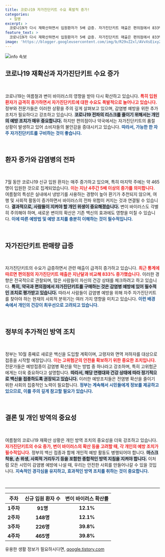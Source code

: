 ```yaml
---
title: 코로나19 자가진단키트 수요 폭발적 증가!
categories:
  - 질병
excerpt: >
  코로나19가 다시 재확산하면서 입원환자가 5배 급증. 자가진단키트 매출은 편의점에서 833% 폭증! 여름철 냉방과 변이 바이러스의 영향으로 감염 우려가 커진 지금, 대비는 필수!
feature_text: >
  코로나19가 다시 재확산하면서 입원환자가 5배 급증. 자가진단키트 매출은 편의점에서 833% 폭증! 여름철 냉방과 변이 바이러스의 영향으로 감염 우려가 커진 지금, 대비는 필수!
image: 'https://blogger.googleusercontent.com/img/b/R29vZ2xl/AVvXsEixyZcFfHzMRdzZMjFBmAUKJYCLCGyLL1o632UiGVXcaFdKo_bkvkuCioo0uUKlGfBVcT3P84aROyZIXSBEx3Aw5nCQ3pTgDom1WDC4m8eifvWiAmWEEVb4x6G_l8C0QH225ldMjyaFvpxGEBGNO37VmDTDMHGhJPq73UglMfDca1-0aw/s1600/blogspot.png'
---
```


<p><img src="https://blogger.googleusercontent.com/img/b/R29vZ2xl/AVvXsEixyZcFfHzMRdzZMjFBmAUKJYCLCGyLL1o632UiGVXcaFdKo_bkvkuCioo0uUKlGfBVcT3P84aROyZIXSBEx3Aw5nCQ3pTgDom1WDC4m8eifvWiAmWEEVb4x6G_l8C0QH225ldMjyaFvpxGEBGNO37VmDTDMHGhJPq73UglMfDca1-0aw/s1600/blogspot.png" alt="info 속보" /></p>

<h2 data-ke-size="size26">코로나19 재확산과 자가진단키트 수요 증가</h2>

<p data-ke-size="size16">&nbsp;</p>

<p>코로나19는 여름철과 변이 바이러스의 영향을 받아 다시 확산하고 있습니다. <b><span style="color: #ee2323;">특히 입원 환자가 급격히 증가하면서 자가진단키트에 대한 수요도 폭발적으로 늘어나고 있습니다.</span></b> 정부와 전문가들은 이러한 상황을 주의 깊게 살펴보고 있으며, 감염병 예방을 위한 추가 조치가 필요하다고 강조하고 있습니다. <b><span style="background-color: #21538527;">코로나19 전파의 리스크를 줄이기 위해서는 개인의 예방 조치가 매우 중요합니다.</span></b> 하지만 편의점이나 약국에서는 자가진단키트의 품절 상황이 발생하고 있어 소비자들의 불안감을 증대시키고 있습니다. <b><span style="color: #1a5490;">따라서, 가능한 한 자주 자가진단키트를 구비하는 것이 좋습니다.</span></b></p>

<p data-ke-size="size16">&nbsp;</p>

<h2 data-ke-size="size26">환자 증가와 감염병의 전파</h2>

<p data-ke-size="size16">&nbsp;</p>

<p>7월 동안 코로나19 신규 입원 환자는 매주 증가하고 있으며, 특히 마지막 주에는 약 465명이 입원한 것으로 집계되었습니다. <b><span style="color: #ee2323;">이는 지난 4주간 5배 이상의 증가를 의미합니다.</span></b> 여름철의 특성은 실내에서 냉방기를 사용하는 경향이 높아 환기가 추천되지 않으며, 여행 및 사회적 활동이 증가하면서 바이러스의 전파 위험이 커지는 것과 연결될 수 있습니다. <b><span style="background-color: #21538527;">결과적으로, 사람들이 지켜야 할 개인 위생이 중요해졌습니다.</span></b> 변이 바이러스도 각별히 주의해야 하며, 새로운 변이의 확산은 기존 백신의 효과에도 영향을 미칠 수 있습니다. <b><span style="color: #1a5490;">이에 따른 예방법 및 예방 조치를 충분히 이해하는 것이 필수적입니다.</span></b></p>

<p data-ke-size="size16">&nbsp;</p>

<h2 data-ke-size="size26">자가진단키트 판매량 급증</h2>

<p data-ke-size="size16">&nbsp;</p>

<p>자가진단키트의 수요가 급증하면서 관련 매출이 급격히 증가하고 있습니다. <b><span style="color: #ee2323;">최근 통계에 따르면 편의점의 자가진단키트 매출은 지난달과 비교해 833% 증가했습니다.</span></b> 이러한 경향은 전국적으로 관찰되며, 많은 사람들이 자신의 건강 상태를 체크하려고 하고 있습니다. <b><span style="background-color: #21538527;">특히, 약국과 편의점에서 자가진단키트를 구매하는 것은 감염병 예방에 있어 필수적인 조치로 평가받고 있습니다.</span></b> 따라서 사람들이 감염병 예방을 위해 자주 자가진단키트를 찾아야 하는 현재의 사회적 분위기는 여러 가지 영향을 미치고 있습니다. <b><span style="color: #1a5490;">이런 배경 속에서 개인의 건강이 최우선으로 고려되고 있습니다.</span></b></p>

<p data-ke-size="size16">&nbsp;</p>

<h2 data-ke-size="size26">정부의 추가적인 방역 조치</h2>

<p data-ke-size="size16">&nbsp;</p>

<p>정부는 10월 중째로 새로운 백신을 도입할 계획이며, 고령자와 면역 저하자를 대상으로 접종을 시작할 예정입니다. <b><span style="color: #ee2323;">이는 고위험군의 안전을 확보하기 위한 중요한 조치입니다.</span></b> 전문가들은 예방접종이 감염병 확산을 막는 방법 중 하나라고 강조하며, 특히 고위험군에게는 더욱 중요하다고 설명합니다. <b><span style="background-color: #21538527;">따라서, 해당 연령대와 건강 상태에 따라 정기적으로 백신을 접종하도록 권장되고 있습니다.</span></b> 이러한 예방조치들은 전염병 확산을 줄이기 위한 사회의 집중적인 노력이 필요합니다. <b><span style="color: #1a5490;">정부는 계속해서 시민들에게 정보를 제공하고 있으므로, 이를 주의 깊게 참고할 필요가 있습니다.</span></b></p>

<p data-ke-size="size16">&nbsp;</p>

<h2 data-ke-size="size26">결론 및 개인 방역의 중요성</h2>

<p data-ke-size="size16">&nbsp;</p>

<p>여름철의 코로나19 재확산 상황은 개인 방역 조치의 중요성을 더욱 강조하고 있습니다. <b><span style="color: #ee2323;">자가진단키트의 수요 증가, 변이 바이러스의 확산 등을 고려할 때, 각 개인의 예방 조치가 필수적입니다.</span></b> 정부의 백신 접종과 함께 개인적 예방 활동도 병행되어야 합니다. <b><span style="background-color: #21538527;">마스크 착용, 손 위생, 사회적 거리두기 등을 포함한 종합적인 방역 지침을 지켜야 합니다.</span></b> 이처럼 모든 시민이 감염병 예방에 나설 때, 우리는 안전한 사회를 만들어나갈 수 있을 것입니다. <b><span style="color: #1a5490;">지속적인 경각심을 유지하고, 효과적인 방역 조치를 취하는 것이 중요합니다.</span></b></p>

<p data-ke-size="size16">&nbsp;</p>

<hr>

<table style="width: 100%;">
  <thead>
    <tr>
      <th style="text-align: center;">주차</th>
      <th style="text-align: center;">신규 입원 환자 수</th>
      <th style="text-align: center;">변이 바이러스 확산률</th>
    </tr>
  </thead>
  <tbody>
    <tr>
      <td style="text-align: center; height: 17px;"><b>1주차</b></td>
      <td style="text-align: center; height: 17px;"><b>91명</b></td>
      <td style="text-align: center; height: 17px;"><b>12.1%</b></td>
    </tr>
    <tr>
      <td style="text-align: center; height: 17px;"><b>2주차</b></td>
      <td style="text-align: center; height: 17px;"><b>148명</b></td>
      <td style="text-align: center; height: 17px;"><b>12.1%</b></td>
    </tr>
    <tr>
      <td style="text-align: center; height: 17px;"><b>3주차</b></td>
      <td style="text-align: center; height: 17px;"><b>226명</b></td>
      <td style="text-align: center; height: 17px;"><b>39.8%</b></td>
    </tr>
    <tr>
      <td style="text-align: center; height: 17px;"><b>4주차</b></td>
      <td style="text-align: center; height: 17px;"><b>465명</b></td>
      <td style="text-align: center; height: 17px;"><b>39.8%</b></td>
    </tr>
  </tbody>
</table>
유용한 생활 정보가 필요하시다면, <a href="https://qoogle.tistory.com" rel="dofollow">qoogle.tistory.com</a>


